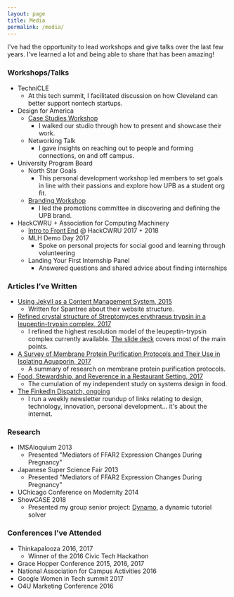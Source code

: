 ```yaml
---
layout: page
title: Media
permalink: /media/
---
```

I've had the opportunity to lead workshops and give talks over the last few years. I've learned a lot and being able to share that has been amazing!

### Workshops/Talks

* TechniCLE
  * At this tech summit, I facilitated discussion on how Cleveland can better support nontech startups.
* Design for America
  * [Case Studies Workshop](https://mariakuz.github.io/dfa/2016/04/28/case-studies.html)
    * I walked our studio through how to present and showcase their work. 
  * Networking Talk
    * I gave insights on reaching out to people and forming connections, on and off campus.
* University Program Board
  * North Star Goals
    * This personal development workshop led members to set goals in line with their passions and explore how UPB as a student org fit.
  * [Branding Workshop](https://docs.google.com/presentation/d/1Q5fIRHt5PKQGCL-DZKGBWTL5SdhojdX-dAO4W3sMjvE/edit?usp=sharing)
    * I led the promotions committee in discovering and defining the UPB brand.
* HackCWRU + Association for Computing Machinery
  * [Intro to Front End](https://docs.google.com/presentation/d/17S0aEjGgNyY7cnEqxluXWZH8ChllU6nujBHmY82n86I/edit?usp=sharing) @ HackCWRU 2017 + 2018
  * MLH Demo Day 2017
    * Spoke on personal projects for social good and learning through volunteering
  * Landing Your First Internship Panel
    * Answered questions and shared advice about finding internships

### Articles I’ve Written

* [Using Jekyll as a Content Management System, 2015](https://www.spantree.net/blog/2015/08/14/jekyll-as-CMS.html)
  * Written for Spantree about their website structure.
* [Refined crystal structure of Streptomyces erythraeus trypsin in a leupeptin-trypsin complex, 2017](https://drive.google.com/open?id=1F5TEOyE8nA6lH_5NC5GIk_MiUFM9tq-h)
  * I refined the highest resolution model of the leupeptin-trypsin complex currently available. [The slide deck](https://drive.google.com/open?id=1d66GRYKkS2Jn05yJzo8fbRfldxq1FiZGk43uRK6TaM4) covers most of the main points.
* [A Survey of Membrane Protein Purification Protocols and Their Use in Isolating Aquaporin, 2017](https://drive.google.com/open?id=1YYUNGgqzYIsPKGg1y9m_MA7oAUL9zVqp)
  * A summary of research on membrane protein purification protocols.
* [Food, Stewardship, and Reverence in a Restaurant Setting, 2017](https://drive.google.com/file/d/1OWuW6wQS7wHZq8RwIxG-OyIVmGJQLjUr/view?usp=sharing)
  * The cumulation of my independent study on systems design in food.
* [The FinkedIn Dispatch, ongoing](http://eepurl.com/dgLmgH)
  * I run a weekly newsletter roundup of links relating to design, technology, innovation, personal development... it's about the internet.

### Research
* IMSAloquium 2013
  * Presented "Mediators of FFAR2 Expression Changes During Pregnancy"
* Japanese Super Science Fair 2013
  * Presented "Mediators of FFAR2 Expression Changes During Pregnancy"
* UChicago Conference on Modernity 2014
* ShowCASE 2018
  * Presented my group senior project: [Dynamo](https://docs.google.com/presentation/d/1BVwpZ8Fx288TComs6Dl0o5hF0BTTlYIyNbdNqwrEyd0/edit?usp=sharing), a dynamic tutorial solver

### Conferences I've Attended
* Thinkapalooza 2016, 2017
  * Winner of the 2016 Civic Tech Hackathon
* Grace Hopper Conference 2015, 2016, 2017
* National Association for Campus Activities 2016
* Google Women in Tech summit 2017
* O4U Marketing Conference 2016
